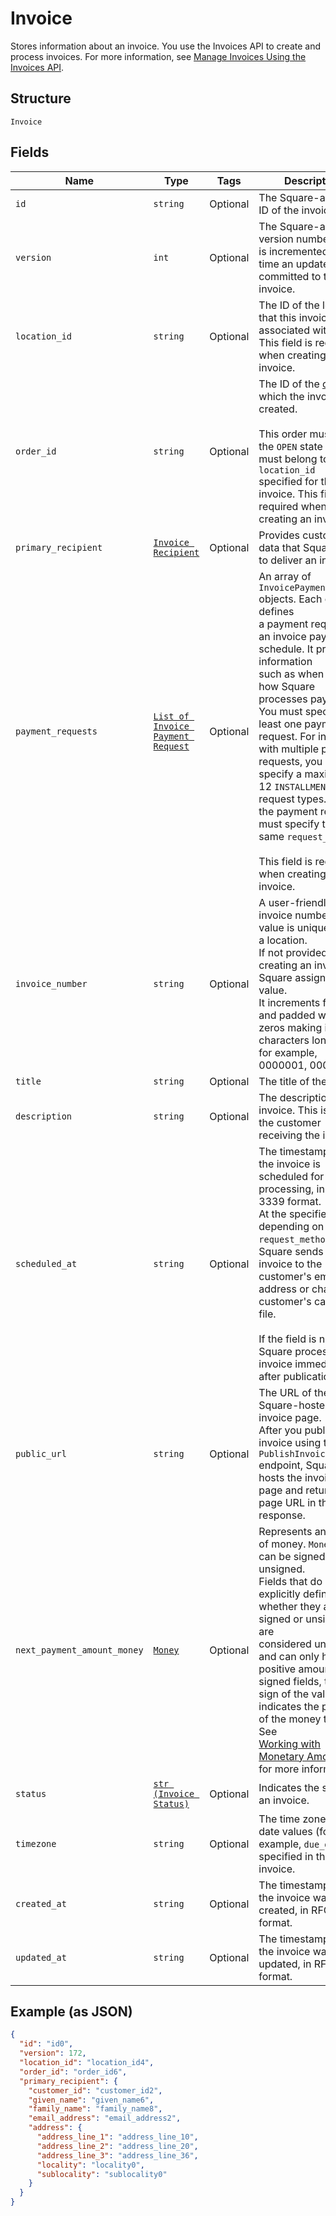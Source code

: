
# Invoice

Stores information about an invoice. You use the Invoices API to create and process
invoices. For more information, see [Manage Invoices Using the Invoices API](https://developer.squareup.com/docs/invoices-api/overview).

## Structure

`Invoice`

## Fields

| Name | Type | Tags | Description |
|  --- | --- | --- | --- |
| `id` | `string` | Optional | The Square-assigned ID of the invoice. |
| `version` | `int` | Optional | The Square-assigned version number, which is incremented each time an update is committed to the invoice. |
| `location_id` | `string` | Optional | The ID of the location that this invoice is associated with.<br>This field is required when creating an invoice. |
| `order_id` | `string` | Optional | The ID of the [order](#type-order) for which the invoice is created.<br><br>This order must be in the `OPEN` state and must belong to the `location_id`<br>specified for this invoice. This field is required when creating an invoice. |
| `primary_recipient` | [`Invoice Recipient`](/doc/models/invoice-recipient.md) | Optional | Provides customer data that Square uses to deliver an invoice. |
| `payment_requests` | [`List of Invoice Payment Request`](/doc/models/invoice-payment-request.md) | Optional | An array of `InvoicePaymentRequest` objects. Each object defines<br>a payment request in an invoice payment schedule. It provides information<br>such as when and how Square processes payments. You must specify at least one payment request. For invoices<br>with multiple payment requests, you can specify a maximum of 12 `INSTALLMENT` request types. All of the payment requests must specify the<br>same `request_method`.<br><br>This field is required when creating an invoice. |
| `invoice_number` | `string` | Optional | A user-friendly invoice number. The value is unique within a location.<br>If not provided when creating an invoice, Square assigns a value.<br>It increments from 1 and padded with zeros making it 7 characters long<br>for example, 0000001, 0000002. |
| `title` | `string` | Optional | The title of the invoice. |
| `description` | `string` | Optional | The description of the invoice. This is visible the customer receiving the invoice. |
| `scheduled_at` | `string` | Optional | The timestamp when the invoice is scheduled for processing, in RFC 3339 format.<br>At the specified time, depending on the `request_method`, Square sends the<br>invoice to the customer's email address or charge the customer's card on file.<br><br>If the field is not set, Square processes the invoice immediately after publication. |
| `public_url` | `string` | Optional | The URL of the Square-hosted invoice page.<br>After you publish the invoice using the `PublishInvoice` endpoint, Square hosts the invoice<br>page and returns the page URL in the response. |
| `next_payment_amount_money` | [`Money`](/doc/models/money.md) | Optional | Represents an amount of money. `Money` fields can be signed or unsigned.<br>Fields that do not explicitly define whether they are signed or unsigned are<br>considered unsigned and can only hold positive amounts. For signed fields, the<br>sign of the value indicates the purpose of the money transfer. See<br>[Working with Monetary Amounts](https://developer.squareup.com/docs/build-basics/working-with-monetary-amounts)<br>for more information. |
| `status` | [`str (Invoice Status)`](/doc/models/invoice-status.md) | Optional | Indicates the status of an invoice. |
| `timezone` | `string` | Optional | The time zone of the date values (for example, `due_date`) specified in the invoice. |
| `created_at` | `string` | Optional | The timestamp when the invoice was created, in RFC 3339 format. |
| `updated_at` | `string` | Optional | The timestamp when the invoice was last updated, in RFC 3339 format. |

## Example (as JSON)

```json
{
  "id": "id0",
  "version": 172,
  "location_id": "location_id4",
  "order_id": "order_id6",
  "primary_recipient": {
    "customer_id": "customer_id2",
    "given_name": "given_name6",
    "family_name": "family_name8",
    "email_address": "email_address2",
    "address": {
      "address_line_1": "address_line_10",
      "address_line_2": "address_line_20",
      "address_line_3": "address_line_36",
      "locality": "locality0",
      "sublocality": "sublocality0"
    }
  }
}
```

